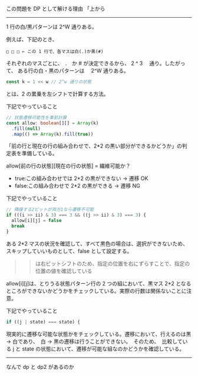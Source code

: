 この問題を DP として解ける理由
「上から

---

1 行の白/黒パターンは 2^W 通りある。

例えば、下記のとき、

```
□ □ □ ← この 1 行で、各マスは白(.)か黒(#)
```

それぞれのマスごとに、　.　か # が決定できるから、
2 ^ 3 　通り。したがって、 ある行の白・黒のパターンは　 2^W 通りある。

```ts
const k = 1 << w // 2^w 通りの状態
```

とは、2 の累乗を左シフトで計算する方法。

下記でやっていること

```ts
// 状態遷移可能性を事前計算
const allow: boolean[][] = Array(k)
  .fill(null)
  .map(() => Array(k).fill(true))
```

「前の行と現在の行の組み合わせで、2\*2 の黒い部分ができるかどうか」の判定表を準備している。

allow[前の行の状態][現在の行の状態] = 繊維可能か？

- true:この組み合わせでは 2\*2 の黒ができない → 遷移 OK
- false:この組み合わせで 2\*2 の黒ができる → 遷移 NG

下記でやっていること

```ts
// 隣接する2ビットが両方1なら遷移不可能
if (((i >> ii) & 3) === 3 && ((j >> ii) & 3) === 3) {
  allow[i][j] = false
  break
}
```

ある 2\*2 マスの状況を確認して、すべて黒色の場合は、選択ができないため、スキップしていいものとして、false として設定する。

> > は右ビットシフトのため、指定の位置を右にずらすことで、指定の位置の値を確認している

allow[i][j]は、とりうる状態パターン行の 2 つの組において、黒マス 2\*2 となるところができないかどうかをチェックしている。実際の行数は関係ないことに注意。

下記でやっていること

```ts
if ((j | state) === state) {
```

現実的に遷移な可能な状態かをチェックしている。遷移において、行えるのは黒 → 白であり、　白 → 黒の遷移は行うことができない。　そのため、　比較している j と state の状態において、遷移が可能な組なのかどうかを確認している。

---

なんで dp と dp2 があるのか
